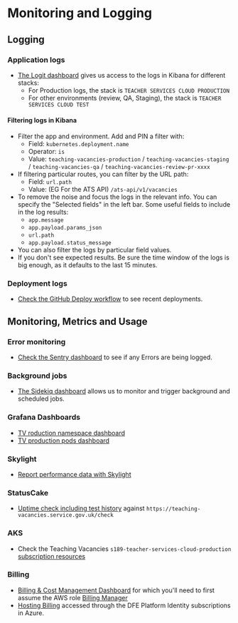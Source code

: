 # Monitoring and Logging

## Logging

### Application logs

- [The Logit dashboard](https://dashboard.logit.io/a/7ef698e1-d0ae-46c6-8d1e-a1088f5e034e) gives us access to the logs in Kibana for different stacks:
  - For Production logs, the stack is `TEACHER SERVICES CLOUD PRODUCTION`
  - For other environments (review, QA, Staging), the stack is `TEACHER SERVICES CLOUD TEST`

#### Filtering logs in Kibana
  - Filter the app and environment. Add and PIN a filter with:
    - Field: `kubernetes.deployment.name`
    - Operator: `is`
    - Value: `teaching-vacancies-production` / `teaching-vacancies-staging` / `teaching-vacancies-qa` / `teaching-vacancies-review-pr-xxxx`
  - If filtering particular routes, you can filter by the URL path:
    - Field: `url.path`
    - Value: (EG For the ATS API) `/ats-api/v1/vacancies`
  - To remove the noise and focus the logs in the relevant info. You can specify the "Selected fields" in the left bar. Some useful fields to include in the log results:
    - `app.message`
    - `app.payload.params_json`
    - `url.path`
    - `app.payload.status_message`
  - You can also filter the logs by particular field values.
  - If you don't see expected results. Be sure the time window of the logs is big enough, as it defaults to the last 15 minutes.

### Deployment logs

- [Check the GitHub Deploy workflow](https://github.com/DFE-Digital/teaching-vacancies/actions?query=workflow%3ADeploy) to see recent deployments.

## Monitoring, Metrics and Usage

### Error monitoring

- [Check the Sentry dashboard](https://teaching-vacancies.sentry.io/issues/?environment=production&project=6212514&statsPeriod=7d) to see if any Errors are being logged.

### Background jobs

- [The Sidekiq dashboard](https://teaching-vacancies.service.gov.uk/sidekiq) allows us to monitor and trigger background and scheduled jobs.

### Grafana Dashboards

- [TV roduction namespace dashboard](https://grafana.teacherservices.cloud/d/k8s_views_ns/kubernetes-views-namespaces?orgId=1&refresh=10s&var-datasource=P5DCFC7561CCDE821&var-cluster=prometheus&var-namespace=tv-production&var-resolution=30s&var-created_by=All&from=now-3h&to=now)
- [TV production pods dashboard](https://grafana.teacherservices.cloud/d/k8s_views_pods/kubernetes-views-pods?orgId=1&refresh=10s&var-datasource=P5DCFC7561CCDE821&var-cluster=prometheus&var-namespace=tv-production&var-deployment=All&var-pod=All&var-resolution=30s&from=now-3h&to=now)

### Skylight

- [Report performance data with Skylight](https://www.skylight.io/app/applications/xsMWeSG9ned8/recent/6h/endpoints)

### StatusCake

- [Uptime check including test history](https://app.statuscake.com/UptimeStatus.php?tid=5636370) against `https://teaching-vacancies.service.gov.uk/check`

### AKS

- Check the Teaching Vacancies `s189-teacher-services-cloud-production` [subscription resources](https://portal.azure.com/)


### Billing

- [Billing & Cost Management Dashboard](https://console.aws.amazon.com/billing/home#/) for which you'll need to first assume the AWS role [Billing Manager](https://console.aws.amazon.com/iam/home?region=eu-west-2#/roles/BillingManager)
- [Hosting Billing](https://portal.azure.com/?feature.msaljs=true#view/Microsoft_Azure_Billing/SubscriptionsBladeV1) accessed through the DFE Platform Identity subscriptions in Azure.
